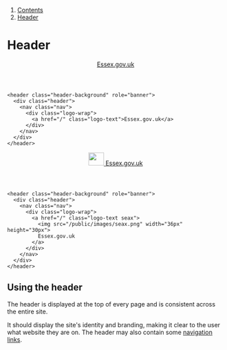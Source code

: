 1.  [Contents](/docs/core/design/overview)
2.  [Header](#)

# Header

<header class="header-background" role="banner">
  <div class="header">
    <nav class="nav">
      <div class="logo-wrap">
        <a href="/" class="logo-text">Essex.gov.uk</a>
      </div>
    </nav>
  </div>
</header>

    <header class="header-background" role="banner">
      <div class="header">
        <nav class="nav">
          <div class="logo-wrap">
            <a href="/" class="logo-text">Essex.gov.uk</a>
          </div>
        </nav>
      </div>
    </header>

<header class="header-background" role="banner">
  <div class="header">
    <nav class="nav">
      <div class="logo-wrap">
        <a href="/" class="logo-text seax">
          <img src="/public/images/seax.png" width="36px" height="30px">
          Essex.gov.uk
        </a>
      </div>
    </nav>
  </div>
</header>

    <header class="header-background" role="banner">
      <div class="header">
        <nav class="nav">
          <div class="logo-wrap">
            <a href="/" class="logo-text seax">
              <img src="/public/images/seax.png" width="36px" height="30px">
              Essex.gov.uk
            </a>
          </div>
        </nav>
      </div>
    </header>




## Using the header

The header is displayed at the top of every page and is consistent across the entire site.

It should display the site's identity and branding, making it clear to the user what website they are on. The header may also contain some <a href="/docs/core/elements/nav">navigation links</a>.  
